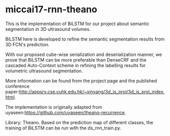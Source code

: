 # miccai17-rnn-theano
This is the implementation of BiLSTM for our project about semantic segmentation in 3D ultrasound volumes.

BiLSTM here is developed to refine the semantic segmentation results from 3D FCN's prediction.

With our proposed cube-wise serialization and deserialization manner, we prove that BiLSTM can be more preferable than DenseCRF and the cascaded Auto-Context scheme in refining the labelling results for volumetric ultrasound segmentation.

More information can be found from the project page and the published conference paper:http://appsrv.cse.cuhk.edu.hk/~xinyang/3d_is_proj/3d_is_proj_index.html.

The implementation is originally adapted from uyaseen:https://github.com/uyaseen/theano-recurrence.

Library: Theano.
Based on the prediction map of different classes, the training of BiLSTM can be run with the ds_rnn_train.py.
